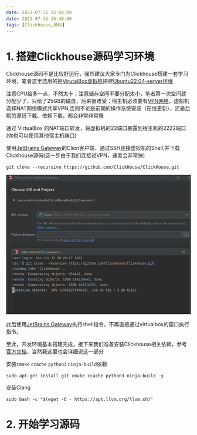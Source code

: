 ```yaml
---
date: 2022-07-31 15:48:00
date: 2022-07-31 15:48:00
tags: [Clickhouse,源码]
---
```


# 1. 搭建Clickhouse源码学习环境
Clickhouse源码不是比较好运行，强烈建议大家专门为Clickhouse搭建一套学习环境，笔者这里选用的是[VirutalBox虚拟机](https://www.virtualbox.org/)搭建[Ubuntu22.04-server环境](https://ubuntu.com/download/server)

注意CPU给多一点，不然太卡；注意储存空间不要分配太小，笔者第一次空间就分配少了，只给了25GB的磁盘，后来很难受；宿主机必须要有[VPN网络](https://fightinggg.github.io/RFJ220.html)，虚拟机选择NAT网络模式共享VPN,否则不论是前期的操作系统安装（在线更新），还是后期的源码下载、依赖下载，都会非常非常慢

通过 VirtualBox 的NAT端口转发，将虚拟机的22端口暴露到宿主机的2222端口(你也可以使用其他宿主机端口)

使用[JetBrains Gateway](https://www.jetbrains.com/remote-development/gateway/)的Clion客户端，通过SSH连接虚拟机的Shell,并下载Clickhouse源码(这一步由于我们连接过VPN，速度会非常快)
```
git clone --recursive https://github.com/ClickHouse/ClickHouse.git
```
![](JB-Gateway下载Clickhouse源码.png)

此后使用[JetBrains Gateway](https://www.jetbrains.com/remote-development/gateway/)执行shell指令，不再直接通过virtualbox的窗口执行指令。


至此，开发环境基本搭建完成，接下来我们准备安装Clickhouse相关依赖，参考[官方文档](https://clickhouse.com/docs/en/development/build)，当然我这里也会详细说这一部分

安装`cmake` `ccache` `python3` `ninja-build`依赖
```
sudo apt-get install git cmake ccache python3 ninja-build -y
```
安装Clang
```
sudo bash -c "$(wget -O - https://apt.llvm.org/llvm.sh)"
```


















# 2. 开始学习源码






